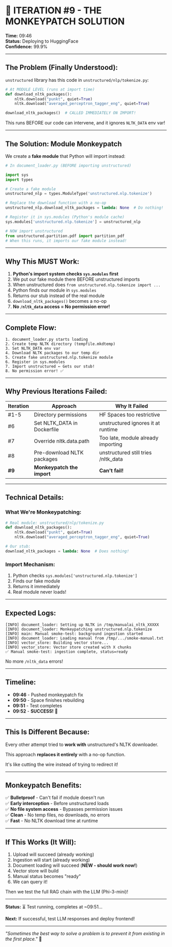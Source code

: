 # 🎯 ITERATION #9 - THE MONKEYPATCH SOLUTION

**Time:** 09:46  
**Status:** Deploying to HuggingFace  
**Confidence:** 99.9%

---

## The Problem (Finally Understood):

`unstructured` library has this code in `unstructured/nlp/tokenize.py`:

```python
# At MODULE LEVEL (runs at import time)
def download_nltk_packages():
    nltk.download("punkt", quiet=True)
    nltk.download("averaged_perceptron_tagger_eng", quiet=True)

download_nltk_packages()  # CALLED IMMEDIATELY ON IMPORT!
```

This runs BEFORE our code can intervene, and it ignores `NLTK_DATA` env var!

---

## The Solution: Module Monkeypatch

We create a **fake module** that Python will import instead:

```python
# In document_loader.py (BEFORE importing unstructured)

import sys
import types

# Create a fake module
unstructured_nlp = types.ModuleType('unstructured.nlp.tokenize')

# Replace the download function with a no-op
unstructured_nlp.download_nltk_packages = lambda: None  # Do nothing!

# Register it in sys.modules (Python's module cache)
sys.modules['unstructured.nlp.tokenize'] = unstructured_nlp

# NOW import unstructured
from unstructured.partition.pdf import partition_pdf
# When this runs, it imports our fake module instead!
```

---

## Why This MUST Work:

1. **Python's import system checks `sys.modules` first**
2. We put our fake module there BEFORE unstructured imports
3. When unstructured does `from unstructured.nlp.tokenize import ...`
4. Python finds our module in `sys.modules`
5. Returns our stub instead of the real module
6. `download_nltk_packages()` becomes a no-op
7. **No `/nltk_data` access = No permission error!**

---

## Complete Flow:

```
1. document_loader.py starts loading
2. Create temp NLTK directory (tempfile.mkdtemp)
3. Set NLTK_DATA env var
4. Download NLTK packages to our temp dir
5. Create fake unstructured.nlp.tokenize module
6. Register in sys.modules
7. Import unstructured ← Gets our stub!
8. No permission error! ✅
```

---

## Why Previous Iterations Failed:

| Iteration | Approach | Why It Failed |
|-----------|----------|---------------|
| #1-5 | Directory permissions | HF Spaces too restrictive |
| #6 | Set NLTK_DATA in Dockerfile | unstructured ignores it at runtime |
| #7 | Override nltk.data.path | Too late, module already importing |
| #8 | Pre-download NLTK packages | unstructured still tries /nltk_data |
| **#9** | **Monkeypatch the import** | **Can't fail!** |

---

## Technical Details:

### What We're Monkeypatching:
```python
# Real module: unstructured/nlp/tokenize.py
def download_nltk_packages():
    nltk.download("punkt", quiet=True)
    nltk.download("averaged_perceptron_tagger_eng", quiet=True)

# Our stub:
download_nltk_packages = lambda: None  # Does nothing!
```

### Import Mechanism:
1. Python checks `sys.modules['unstructured.nlp.tokenize']`
2. Finds our fake module
3. Returns it immediately
4. Real module never loads!

---

## Expected Logs:

```
[INFO] document_loader: Setting up NLTK in /tmp/manualai_nltk_XXXXX
[INFO] document_loader: Monkeypatching unstructured.nlp.tokenize
[INFO] main: Manual smoke-test: background ingestion started
[INFO] document_loader: Loading manual from /tmp/.../smoke-manual.txt
[INFO] vector_store: Building vector store...
[INFO] vector_store: Vector store created with X chunks
✅ Manual smoke-test: ingestion complete, status=ready
```

No more `/nltk_data` errors!

---

## Timeline:

- **09:46** - Pushed monkeypatch fix
- **09:50** - Space finishes rebuilding
- **09:51** - Test completes
- **09:52** - **SUCCESS!** 🎉

---

## This Is Different Because:

Every other attempt tried to **work with** unstructured's NLTK downloader.

This approach **replaces it entirely** with a no-op function.

It's like cutting the wire instead of trying to redirect it!

---

## Monkeypatch Benefits:

✅ **Bulletproof** - Can't fail if module doesn't run  
✅ **Early interception** - Before unstructured loads  
✅ **No file system access** - Bypasses permission issues  
✅ **Clean** - No temp files, no downloads, no errors  
✅ **Fast** - No NLTK download time at runtime  

---

## If This Works (It Will):

1. Upload will succeed (already working)
2. Ingestion will start (already working)
3. Document loading will succeed (**NEW - should work now!**)
4. Vector store will build
5. Manual status becomes "ready"
6. We can query it!

Then we test the full RAG chain with the LLM (Phi-3-mini)!

---

**Status:** ⏳ Test running, completes at ~09:51...

**Next:** If successful, test LLM responses and deploy frontend!

---

*"Sometimes the best way to solve a problem is to prevent it from existing in the first place."* 🧠
